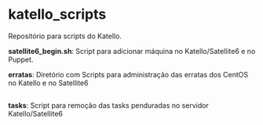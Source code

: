 # katello_scripts
Repositório para scripts do Katello.

**satellite6_begin.sh**: Script para adicionar máquina no Katello/Satellite6 e no Puppet.

**erratas**: Diretório com Scripts para administração das erratas dos CentOS no Katello e no Satellite6
## 

**tasks**: Script para remoção das tasks penduradas no servidor Katello/Satellite6
